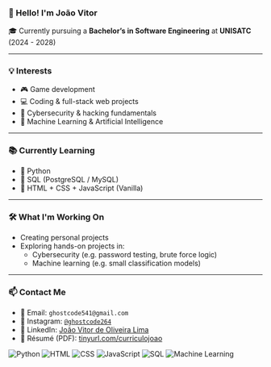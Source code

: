 ### 👋 Hello! I'm João Vitor

🎓 Currently pursuing a **Bachelor’s in Software Engineering** at **UNISATC** (2024 - 2028)

---

### 💡 Interests

- 🎮 Game development
- 💻 Coding & full-stack web projects
- 🔐 Cybersecurity & hacking fundamentals
- 🤖 Machine Learning & Artificial Intelligence

---

### 📚 Currently Learning

- 🔹 Python
- 🔹 SQL (PostgreSQL / MySQL)
- 🔹 HTML + CSS + JavaScript (Vanilla)

---

### 🛠️ What I'm Working On

- Creating personal projects 
- Exploring hands-on projects in:
  - Cybersecurity (e.g. password testing, brute force logic)
  - Machine learning (e.g. small classification models)

---

### 📫 Contact Me

- 📧 Email: `ghostcode541@gmail.com`
- 📸 Instagram: [`@ghostcode264`](https://instagram.com/ghostcode264)
- 💼 LinkedIn: [João Vitor de Oliveira Lima](https://www.linkedin.com/in/joão-vitor-de-oliveira-lima-4127ba2b6)
- 📄 Résumé (PDF): [tinyurl.com/curriculojoao](https://tinyurl.com/curriculojoao)



![Python](https://img.shields.io/badge/Python-3.11-blue)
![HTML](https://img.shields.io/badge/HTML5-E34F26?logo=html5&logoColor=white)
![CSS](https://img.shields.io/badge/CSS3-1572B6?logo=css3&logoColor=white)
![JavaScript](https://img.shields.io/badge/JavaScript-F7DF1E?logo=javascript&logoColor=black)
![SQL](https://img.shields.io/badge/SQL-4479A1?logo=mysql&logoColor=white)
![Machine Learning](https://img.shields.io/badge/Machine_Learning-FF6F00?logo=tensorflow&logoColor=white)
